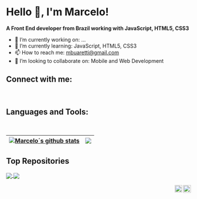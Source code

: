 <h1> Hello 👋, I'm Marcelo!</h1>

<strong>A Front End developer from Brazil working with JavaScript, HTML5, CSS3</strong>

- 🔭 I’m currently working on: ...
- 🌱 I’m currently learning: JavaScript, HTML5, CSS3
- 📫 How to reach me: mbuaretti@gmail.com
- 👯 I’m looking to collaborate on: Mobile and Web Development

<h2>Connect with me:</h2>
<p>
<a href="https://www.instagram.com/mbuaretti/"><img src="https://img.shields.io/badge/Instagram-E4405F?style=for-the-badge&logo=instagram&logoColor=white" alt=""></a>
<a href="https://www.linkedin.com/in/marcelo-buaretti-a6aa5528a"><img src="https://img.shields.io/badge/LinkedIn-0077B5?style=for-the-badge&logo=linkedin&logoColor=white" alt=""></a>
<a href="https://stackoverflow.com/users/22498409/marcelo-buaretti"><img src="https://img.shields.io/badge/Stack_Overflow-FE7A16?style=for-the-badge&logo=stack-overflow&logoColor=white" alt=""></a>
<a href="https://www.hackerrank.com/mbuaretti"><img src="https://img.shields.io/badge/-Hackerrank-2EC866?style=for-the-badge&logo=HackerRank&logoColor=white" alt=""></a>
</p>

<h2>Languages and Tools:</h2>
<p>
<a href="https://www.w3schools.com/css/"><img src="https://img.shields.io/badge/CSS3-1572B6?style=for-the-badge&logo=css3&logoColor=white" alt=""></a>
<a href="https://developer.mozilla.org/en-US/docs/Web/JavaScript"><img src="https://img.shields.io/badge/JavaScript-F7DF1E?style=for-the-badge&logo=javascript&logoColor=black" alt=""></a>
<a href="https://www.w3.org/html/"><img src="https://img.shields.io/badge/HTML5-E34F26?style=for-the-badge&logo=html5&logoColor=white" alt=""></a>
</p>


| <a href="https://github.com/buaretti/github-readme-stats"><img align="center" src="https://github-readme-stats.vercel.app/api?username=buaretti&show_icons=true&include_all_commits=true&theme=buefy&hide_border=true" alt="Marcelo´s github stats" /></a> | <a href="https://github.com/buaretti/github-readme-stats"><img align="center" src="https://github-readme-stats.vercel.app/api/top-langs/?username=buaretti&layout=compact&theme=buefy&hide_border=true" /></a> |
| ------------- | ------------- |

<h2>Top Repositories</h2>


<a href="https://github.com/buaretti/projeto-social">
  <img align="center" src="https://github-readme-stats.vercel.app/api/pin/?username=buaretti&repo=projeto-social&theme=buefy" />
</a>
<a href="https://github.com/buaretti/projeto-android">
  <img align="center" src="https://github-readme-stats.vercel.app/api/pin/?username=buaretti&repo=projeto-android&theme=buefy" />
</a>

<br />
<br />

<a href="https://www.instagram.com/mbuaretti/">
  <img align="right" alt="Marcelo Buaretti | Instagram" width="21px" src="https://cdn141.picsart.com/264066759002212.png" />
</a>
<a href="https://www.linkedin.com/in/marcelo-buaretti-a6aa5528a/">
  <img align="right" alt="Marcelo Buaretti | Linkedin" width="20px" src="https://openvisualfx.com/wp-content/uploads/2019/10/linkedin-icon-logo-png-transparent.png" />
</a>
